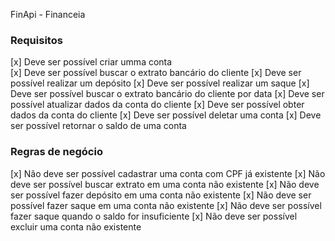 FinApi - Financeia

### Requisitos

[x] Deve ser possível criar umma conta </br>
[x] Deve ser possível buscar o extrato bancário do cliente
[x] Deve ser possível realizar um depósito
[x] Deve ser possível realizar um saque
[x] Deve ser possível buscar o extrato bancário do cliente por data
[x] Deve ser possível atualizar dados da conta do cliente
[x] Deve ser possível obter dados da conta do cliente
[x] Deve ser possível deletar uma conta
[x] Deve ser possível retornar o saldo de uma conta
### Regras de negócio


[x] Não deve ser possível cadastrar uma conta com CPF já existente
[x] Não deve ser possível buscar extrato em uma conta não existente
[x] Não deve ser possível fazer depósito em uma conta não existente
[x] Não deve ser possível fazer saque em uma conta não existente
[x] Não deve ser possível fazer saque quando o saldo for insuficiente
[x] Não deve ser possível excluir uma conta não existente
